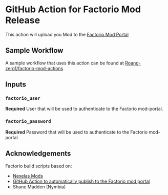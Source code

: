 # GitHub Action for Factorio Mod Release

This action will upload you Mod to the [Factorio Mod Portal](https://mods.factorio.com/)

## Sample Workflow

A sample workflow that uses this action can be found at [Roang-zero1/factorio-mod-actions](https://github.com/Roang-zero1/factorio-mod-actions/blob/master/sample/push-check-release.yml)

## Inputs

### `factorio_user`

**Required** User that will be used to authenticate to the Factorio mod-portal.

### `factorio_password`

**Required** Password that will be used to authenticate to the Factorio mod-portal.

## Acknowledgements

Factorio build scripts based on:

- [Nexelas Mods](https://github.com/Nexela)
- [GitHub Action to automatically publish to the Factorio mod portal](https://github.com/shanemadden/factorio-mod-portal-publish)
- Shane Madden (Nymbia)
